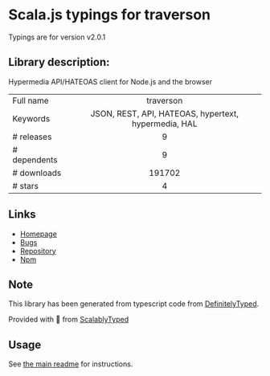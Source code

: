
# Scala.js typings for traverson

Typings are for version v2.0.1

## Library description:
Hypermedia API/HATEOAS client for Node.js and the browser

|                    |                 |
| ------------------ | :-------------: |
| Full name          | traverson |
| Keywords           | JSON, REST, API, HATEOAS, hypertext, hypermedia, HAL |
| # releases         | 9 |
| # dependents       | 9 |
| # downloads        | 191702 |
| # stars            | 4 |

## Links
- [Homepage](https://github.com/traverson/traverson#readme)
- [Bugs](https://github.com/traverson/traverson/issues)
- [Repository](https://github.com/traverson/traverson)
- [Npm](https://www.npmjs.com/package/traverson)
    


## Note
This library has been generated from typescript code from [DefinitelyTyped](https://definitelytyped.org).

Provided with :purple_heart: from [ScalablyTyped](https://github.com/oyvindberg/ScalablyTyped)

## Usage
See [the main readme](../../readme.md) for instructions.


